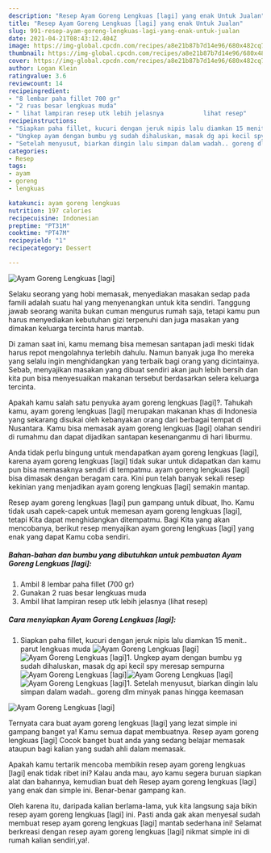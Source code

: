 ```yaml
---
description: "Resep Ayam Goreng Lengkuas [lagi] yang enak Untuk Jualan"
title: "Resep Ayam Goreng Lengkuas [lagi] yang enak Untuk Jualan"
slug: 991-resep-ayam-goreng-lengkuas-lagi-yang-enak-untuk-jualan
date: 2021-04-21T08:43:12.404Z
image: https://img-global.cpcdn.com/recipes/a8e21b87b7d14e96/680x482cq70/ayam-goreng-lengkuas-lagi-foto-resep-utama.jpg
thumbnail: https://img-global.cpcdn.com/recipes/a8e21b87b7d14e96/680x482cq70/ayam-goreng-lengkuas-lagi-foto-resep-utama.jpg
cover: https://img-global.cpcdn.com/recipes/a8e21b87b7d14e96/680x482cq70/ayam-goreng-lengkuas-lagi-foto-resep-utama.jpg
author: Logan Klein
ratingvalue: 3.6
reviewcount: 14
recipeingredient:
- "8 lembar paha fillet 700 gr"
- "2 ruas besar lengkuas muda"
- " lihat lampiran resep utk lebih jelasnya           lihat resep"
recipeinstructions:
- "Siapkan paha fillet, kucuri dengan jeruk nipis lalu diamkan 15 menit.. parut lengkuas muda"
- "Ungkep ayam dengan bumbu yg sudah dihaluskan, masak dg api kecil spy meresap sempurna"
- "Setelah menyusut, biarkan dingin lalu simpan dalam wadah.. goreng dlm minyak panas hingga keemasan"
categories:
- Resep
tags:
- ayam
- goreng
- lengkuas

katakunci: ayam goreng lengkuas 
nutrition: 197 calories
recipecuisine: Indonesian
preptime: "PT31M"
cooktime: "PT47M"
recipeyield: "1"
recipecategory: Dessert

---
```



![Ayam Goreng Lengkuas [lagi]](https://img-global.cpcdn.com/recipes/a8e21b87b7d14e96/680x482cq70/ayam-goreng-lengkuas-lagi-foto-resep-utama.jpg)

Selaku seorang yang hobi memasak, menyediakan masakan sedap pada famili adalah suatu hal yang menyenangkan untuk kita sendiri. Tanggung jawab seorang  wanita bukan cuman mengurus rumah saja, tetapi kamu pun harus menyediakan kebutuhan gizi terpenuhi dan juga masakan yang dimakan keluarga tercinta harus mantab.

Di zaman  saat ini, kamu memang bisa memesan santapan jadi meski tidak harus repot mengolahnya terlebih dahulu. Namun banyak juga lho mereka yang selalu ingin menghidangkan yang terbaik bagi orang yang dicintainya. Sebab, menyajikan masakan yang dibuat sendiri akan jauh lebih bersih dan kita pun bisa menyesuaikan makanan tersebut berdasarkan selera keluarga tercinta. 



Apakah kamu salah satu penyuka ayam goreng lengkuas [lagi]?. Tahukah kamu, ayam goreng lengkuas [lagi] merupakan makanan khas di Indonesia yang sekarang disukai oleh kebanyakan orang dari berbagai tempat di Nusantara. Kamu bisa memasak ayam goreng lengkuas [lagi] olahan sendiri di rumahmu dan dapat dijadikan santapan kesenanganmu di hari liburmu.

Anda tidak perlu bingung untuk mendapatkan ayam goreng lengkuas [lagi], karena ayam goreng lengkuas [lagi] tidak sukar untuk didapatkan dan kamu pun bisa memasaknya sendiri di tempatmu. ayam goreng lengkuas [lagi] bisa dimasak dengan beragam cara. Kini pun telah banyak sekali resep kekinian yang menjadikan ayam goreng lengkuas [lagi] semakin mantap.

Resep ayam goreng lengkuas [lagi] pun gampang untuk dibuat, lho. Kamu tidak usah capek-capek untuk memesan ayam goreng lengkuas [lagi], tetapi Kita dapat menghidangkan ditempatmu. Bagi Kita yang akan mencobanya, berikut resep menyajikan ayam goreng lengkuas [lagi] yang enak yang dapat Kamu coba sendiri.

<!--inarticleads1-->

##### Bahan-bahan dan bumbu yang dibutuhkan untuk pembuatan Ayam Goreng Lengkuas [lagi]:

1. Ambil 8 lembar paha fillet (700 gr)
1. Gunakan 2 ruas besar lengkuas muda
1. Ambil  lihat lampiran resep utk lebih jelasnya           (lihat resep)




<!--inarticleads2-->

##### Cara menyiapkan Ayam Goreng Lengkuas [lagi]:

1. Siapkan paha fillet, kucuri dengan jeruk nipis lalu diamkan 15 menit.. parut lengkuas muda
<img src="https://img-global.cpcdn.com/steps/019838a7043f40d0/160x128cq70/ayam-goreng-lengkuas-lagi-langkah-memasak-1-foto.jpg" alt="Ayam Goreng Lengkuas [lagi]"><img src="https://img-global.cpcdn.com/steps/cba8c16450cc8e0c/160x128cq70/ayam-goreng-lengkuas-lagi-langkah-memasak-1-foto.jpg" alt="Ayam Goreng Lengkuas [lagi]">1. Ungkep ayam dengan bumbu yg sudah dihaluskan, masak dg api kecil spy meresap sempurna
<img src="https://img-global.cpcdn.com/steps/c9b58d278f1283b3/160x128cq70/ayam-goreng-lengkuas-lagi-langkah-memasak-2-foto.jpg" alt="Ayam Goreng Lengkuas [lagi]"><img src="https://img-global.cpcdn.com/steps/8a3878f16f4d1a5f/160x128cq70/ayam-goreng-lengkuas-lagi-langkah-memasak-2-foto.jpg" alt="Ayam Goreng Lengkuas [lagi]"><img src="https://img-global.cpcdn.com/steps/5f06d7989b30d720/160x128cq70/ayam-goreng-lengkuas-lagi-langkah-memasak-2-foto.jpg" alt="Ayam Goreng Lengkuas [lagi]">1. Setelah menyusut, biarkan dingin lalu simpan dalam wadah.. goreng dlm minyak panas hingga keemasan
<img src="https://img-global.cpcdn.com/steps/3b8361796709bff9/160x128cq70/ayam-goreng-lengkuas-lagi-langkah-memasak-3-foto.jpg" alt="Ayam Goreng Lengkuas [lagi]">



Ternyata cara buat ayam goreng lengkuas [lagi] yang lezat simple ini gampang banget ya! Kamu semua dapat membuatnya. Resep ayam goreng lengkuas [lagi] Cocok banget buat anda yang sedang belajar memasak ataupun bagi kalian yang sudah ahli dalam memasak.

Apakah kamu tertarik mencoba membikin resep ayam goreng lengkuas [lagi] enak tidak ribet ini? Kalau anda mau, ayo kamu segera buruan siapkan alat dan bahannya, kemudian buat deh Resep ayam goreng lengkuas [lagi] yang enak dan simple ini. Benar-benar gampang kan. 

Oleh karena itu, daripada kalian berlama-lama, yuk kita langsung saja bikin resep ayam goreng lengkuas [lagi] ini. Pasti anda gak akan menyesal sudah membuat resep ayam goreng lengkuas [lagi] mantab sederhana ini! Selamat berkreasi dengan resep ayam goreng lengkuas [lagi] nikmat simple ini di rumah kalian sendiri,ya!.

